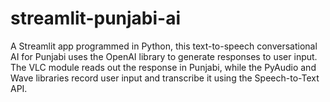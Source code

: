 # streamlit-punjabi-ai
A Streamlit app programmed in Python, this text-to-speech conversational AI for Punjabi uses the OpenAI library to generate responses to user input. The VLC module reads out the response in Punjabi, while the PyAudio and Wave libraries record user input and transcribe it using the Speech-to-Text API.
